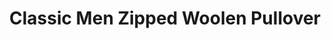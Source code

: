 ---
title: "Classic Men Zipped Woolen Pullover"
categories: ["Men","Men/Pullovers"]
images: ["./IMG_7483.JPG","./IMG_7485.JPG","./IMG_7486.JPG","./IMG_7487.JPG"]
---